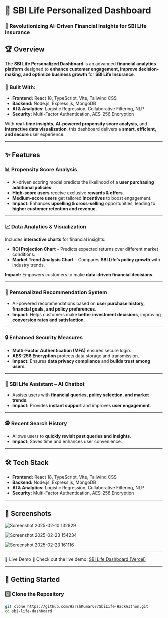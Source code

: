 # 🚀 SBI Life Personalized Dashboard  

### 🔹 **Revolutionizing AI-Driven Financial Insights for SBI Life Insurance**  


## 🏆 Overview  
The **SBI Life Personalized Dashboard** is an advanced **financial analytics platform** designed to **enhance customer engagement, improve decision-making, and optimize business growth** for **SBI Life Insurance**.  

### 🔧 Built With:  
- **Frontend:** React 18, TypeScript, Vite, Tailwind CSS  
- **Backend:** Node.js, Express.js, MongoDB  
- **AI & Analytics:** Logistic Regression, Collaborative Filtering, NLP  
- **Security:** Multi-Factor Authentication, AES-256 Encryption  

With **real-time insights**, **AI-powered propensity score analysis**, and **interactive data visualization**, this dashboard delivers a **smart, efficient, and secure** user experience.  

---

## ✨ Features  

### 📊 Propensity Score Analysis  
- AI-driven scoring model predicts the likelihood of a **user purchasing additional policies**.  
- **High-score users** receive exclusive **rewards & offers**.  
- **Medium-score users** get tailored **incentives** to boost engagement.  
- **Impact:** Enhances **upselling & cross-selling** opportunities, leading to **higher customer retention and revenue**.  

---

### 📈 Data Analytics & Visualization  
Includes **interactive charts** for financial insights:  
- **ROI Projection Chart** – Predicts expected returns over different market conditions.  
- **Market Trend Analysis Chart** – Compares **SBI Life’s policy growth** with industry trends.  

**Impact:** Empowers customers to make **data-driven financial decisions**.  

---

### 🎯 Personalized Recommendation System 
- AI-powered recommendations based on **user purchase history, financial goals, and policy preferences**.  
- **Impact:** Helps customers make **better investment decisions**, improving **conversion rates and satisfaction**.  

---

### 🔒 Enhanced Security Measures  
- **Multi-Factor Authentication (MFA)** ensures secure login.  
- **AES-256 Encryption** protects data storage and transmission.  
- **Impact:** Ensures **data privacy compliance** and **builds trust among users**.  

---

### 🤖 SBI Life Assistant – AI Chatbot  
- Assists users with **financial queries, policy selection, and market trends**.  
- **Impact:** Provides **instant support** and improves **user engagement**.  

---

### 🕵️ Recent Search History  
- Allows users to **quickly revisit past queries and insights**.  
- **Impact:** Saves time and enhances user convenience.  

---

## 🛠 Tech Stack  
- **Frontend:** React 18, TypeScript, Vite, Tailwind CSS  
- **Backend:** Node.js, Express.js, MongoDB  
- **AI & Analytics:** Logistic Regression, Collaborative Filtering, NLP  
- **Security:** Multi-Factor Authentication, AES-256 Encryption  

---

## 📸 Screenshots 

![Screenshot 2025-02-10 132829](https://github.com/user-attachments/assets/213029c7-9932-4298-a392-855f30f29b15)

![Screenshot 2025-02-23 154234](https://github.com/user-attachments/assets/ab0de20f-f68d-4888-b6eb-64142c009e32)

![Screenshot 2025-02-23 161116](https://github.com/user-attachments/assets/9c338887-a6c4-45f5-81de-cf2acaa072fb)


---

🚀 Live Demo
🔗 Check out the live demo: [SBI Life Dashboard (Vercel)](https://sbi-life.vercel.app)

---


## 🚀 Getting Started  

### 1️⃣ Clone the Repository  
```sh
git clone https://github.com/HarshKumar67/SbiLife-HackAIthon.git
cd sbi-life-dashboard

